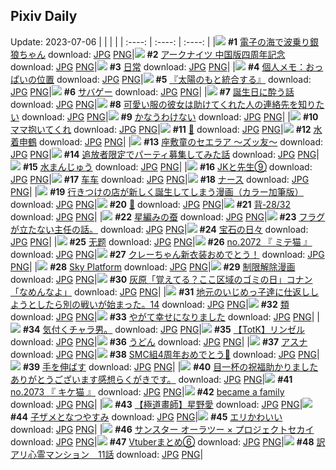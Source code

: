 ## Pixiv Daily
Update: 2023-07-06
|      |      |      |
| :----: | :----: | :----: |
|![](https://pixiv.microyu.workers.dev/c/240x480/img-master/img/2023/07/04/00/00/31/109595813_p0_master1200.jpg) **#1** [電子の海で波乗り銀狼ちゃん](https://www.pixiv.net/artworks/109595813) download: [JPG](https://pixiv.microyu.workers.dev/img-original/img/2023/07/04/00/00/31/109595813_p0.jpg) [PNG](https://pixiv.microyu.workers.dev/img-original/img/2023/07/04/00/00/31/109595813_p0.png)|![](https://pixiv.microyu.workers.dev/c/240x480/img-master/img/2023/07/04/13/52/32/109609246_p0_master1200.jpg) **#2** [アークナイツ 中国版四周年記念](https://www.pixiv.net/artworks/109609246) download: [JPG](https://pixiv.microyu.workers.dev/img-original/img/2023/07/04/13/52/32/109609246_p0.jpg) [PNG](https://pixiv.microyu.workers.dev/img-original/img/2023/07/04/13/52/32/109609246_p0.png)|![](https://pixiv.microyu.workers.dev/c/240x480/img-master/img/2023/07/05/00/00/29/109625298_p0_master1200.jpg) **#3** [日常](https://www.pixiv.net/artworks/109625298) download: [JPG](https://pixiv.microyu.workers.dev/img-original/img/2023/07/05/00/00/29/109625298_p0.jpg) [PNG](https://pixiv.microyu.workers.dev/img-original/img/2023/07/05/00/00/29/109625298_p0.png)|
|![](https://pixiv.microyu.workers.dev/c/240x480/img-master/img/2023/07/05/18/10/25/109603124_p0_master1200.jpg) **#4** [個人メモ：おっぱいの位置](https://www.pixiv.net/artworks/109603124) download: [JPG](https://pixiv.microyu.workers.dev/img-original/img/2023/07/05/18/10/25/109603124_p0.jpg) [PNG](https://pixiv.microyu.workers.dev/img-original/img/2023/07/05/18/10/25/109603124_p0.png)|![](https://pixiv.microyu.workers.dev/c/240x480/img-master/img/2023/07/04/20/18/49/109617527_p0_master1200.jpg) **#5** [『太陽のもと統合する』](https://www.pixiv.net/artworks/109617527) download: [JPG](https://pixiv.microyu.workers.dev/img-original/img/2023/07/04/20/18/49/109617527_p0.jpg) [PNG](https://pixiv.microyu.workers.dev/img-original/img/2023/07/04/20/18/49/109617527_p0.png)|![](https://pixiv.microyu.workers.dev/c/240x480/img-master/img/2023/07/04/06/00/07/109602367_p0_master1200.jpg) **#6** [サバゲー](https://www.pixiv.net/artworks/109602367) download: [JPG](https://pixiv.microyu.workers.dev/img-original/img/2023/07/04/06/00/07/109602367_p0.jpg) [PNG](https://pixiv.microyu.workers.dev/img-original/img/2023/07/04/06/00/07/109602367_p0.png)|
|![](https://pixiv.microyu.workers.dev/c/240x480/img-master/img/2023/07/05/07/00/16/109632782_p0_master1200.jpg) **#7** [誕生日に酔う話](https://www.pixiv.net/artworks/109632782) download: [JPG](https://pixiv.microyu.workers.dev/img-original/img/2023/07/05/07/00/16/109632782_p0.jpg) [PNG](https://pixiv.microyu.workers.dev/img-original/img/2023/07/05/07/00/16/109632782_p0.png)|![](https://pixiv.microyu.workers.dev/c/240x480/img-master/img/2023/07/05/18/00/52/109643548_p0_master1200.jpg) **#8** [可愛い服の彼女は助けてくれた人の連絡先を知りたい](https://www.pixiv.net/artworks/109643548) download: [JPG](https://pixiv.microyu.workers.dev/img-original/img/2023/07/05/18/00/52/109643548_p0.jpg) [PNG](https://pixiv.microyu.workers.dev/img-original/img/2023/07/05/18/00/52/109643548_p0.png)|![](https://pixiv.microyu.workers.dev/c/240x480/img-master/img/2023/07/05/07/30/01/109633196_p0_master1200.jpg) **#9** [かなうわけない](https://www.pixiv.net/artworks/109633196) download: [JPG](https://pixiv.microyu.workers.dev/img-original/img/2023/07/05/07/30/01/109633196_p0.jpg) [PNG](https://pixiv.microyu.workers.dev/img-original/img/2023/07/05/07/30/01/109633196_p0.png)|
|![](https://pixiv.microyu.workers.dev/c/240x480/img-master/img/2023/07/04/14/47/44/109610085_p0_master1200.jpg) **#10** [ママ抱いてくれ](https://www.pixiv.net/artworks/109610085) download: [JPG](https://pixiv.microyu.workers.dev/img-original/img/2023/07/04/14/47/44/109610085_p0.jpg) [PNG](https://pixiv.microyu.workers.dev/img-original/img/2023/07/04/14/47/44/109610085_p0.png)|![](https://pixiv.microyu.workers.dev/c/240x480/img-master/img/2023/07/04/00/01/00/109595902_p0_master1200.jpg) **#11** [🧸](https://www.pixiv.net/artworks/109595902) download: [JPG](https://pixiv.microyu.workers.dev/img-original/img/2023/07/04/00/01/00/109595902_p0.jpg) [PNG](https://pixiv.microyu.workers.dev/img-original/img/2023/07/04/00/01/00/109595902_p0.png)|![](https://pixiv.microyu.workers.dev/c/240x480/img-master/img/2023/07/04/00/00/31/109595812_p0_master1200.jpg) **#12** [水着申鶴](https://www.pixiv.net/artworks/109595812) download: [JPG](https://pixiv.microyu.workers.dev/img-original/img/2023/07/04/00/00/31/109595812_p0.jpg) [PNG](https://pixiv.microyu.workers.dev/img-original/img/2023/07/04/00/00/31/109595812_p0.png)|
|![](https://pixiv.microyu.workers.dev/c/240x480/img-master/img/2023/07/04/18/03/50/109613888_p0_master1200.jpg) **#13** [座敷童のセエラア 〜ズッ友〜](https://www.pixiv.net/artworks/109613888) download: [JPG](https://pixiv.microyu.workers.dev/img-original/img/2023/07/04/18/03/50/109613888_p0.jpg) [PNG](https://pixiv.microyu.workers.dev/img-original/img/2023/07/04/18/03/50/109613888_p0.png)|![](https://pixiv.microyu.workers.dev/c/240x480/img-master/img/2023/07/05/07/50/07/109633483_p0_master1200.jpg) **#14** [追放者限定でパーティ募集してみた話](https://www.pixiv.net/artworks/109633483) download: [JPG](https://pixiv.microyu.workers.dev/img-original/img/2023/07/05/07/50/07/109633483_p0.jpg) [PNG](https://pixiv.microyu.workers.dev/img-original/img/2023/07/05/07/50/07/109633483_p0.png)|![](https://pixiv.microyu.workers.dev/c/240x480/img-master/img/2023/07/05/20/30/04/109647599_p0_master1200.jpg) **#15** [水まんじゅう](https://www.pixiv.net/artworks/109647599) download: [JPG](https://pixiv.microyu.workers.dev/img-original/img/2023/07/05/20/30/04/109647599_p0.jpg) [PNG](https://pixiv.microyu.workers.dev/img-original/img/2023/07/05/20/30/04/109647599_p0.png)|
|![](https://pixiv.microyu.workers.dev/c/240x480/img-master/img/2023/07/04/16/56/34/109612304_p0_master1200.jpg) **#16** [JKと先生⑨](https://www.pixiv.net/artworks/109612304) download: [JPG](https://pixiv.microyu.workers.dev/img-original/img/2023/07/04/16/56/34/109612304_p0.jpg) [PNG](https://pixiv.microyu.workers.dev/img-original/img/2023/07/04/16/56/34/109612304_p0.png)|![](https://pixiv.microyu.workers.dev/c/240x480/img-master/img/2023/07/04/16/29/47/109611799_p0_master1200.jpg) **#17** [车车](https://www.pixiv.net/artworks/109611799) download: [JPG](https://pixiv.microyu.workers.dev/img-original/img/2023/07/04/16/29/47/109611799_p0.jpg) [PNG](https://pixiv.microyu.workers.dev/img-original/img/2023/07/04/16/29/47/109611799_p0.png)|![](https://pixiv.microyu.workers.dev/c/240x480/img-master/img/2023/07/04/00/35/25/109597300_p0_master1200.jpg) **#18** [ナース](https://www.pixiv.net/artworks/109597300) download: [JPG](https://pixiv.microyu.workers.dev/img-original/img/2023/07/04/00/35/25/109597300_p0.jpg) [PNG](https://pixiv.microyu.workers.dev/img-original/img/2023/07/04/00/35/25/109597300_p0.png)|
|![](https://pixiv.microyu.workers.dev/c/240x480/img-master/img/2023/07/04/00/19/34/109596758_p0_master1200.jpg) **#19** [行きつけの店が新しく誕生してしまう漫画（カラー加筆版）](https://www.pixiv.net/artworks/109596758) download: [JPG](https://pixiv.microyu.workers.dev/img-original/img/2023/07/04/00/19/34/109596758_p0.jpg) [PNG](https://pixiv.microyu.workers.dev/img-original/img/2023/07/04/00/19/34/109596758_p0.png)|![](https://pixiv.microyu.workers.dev/c/240x480/img-master/img/2023/07/05/00/23/10/109626388_p0_master1200.jpg) **#20** [🌸](https://www.pixiv.net/artworks/109626388) download: [JPG](https://pixiv.microyu.workers.dev/img-original/img/2023/07/05/00/23/10/109626388_p0.jpg) [PNG](https://pixiv.microyu.workers.dev/img-original/img/2023/07/05/00/23/10/109626388_p0.png)|![](https://pixiv.microyu.workers.dev/c/240x480/img-master/img/2023/07/05/00/02/37/109625563_p0_master1200.jpg) **#21** [背‐28/32](https://www.pixiv.net/artworks/109625563) download: [JPG](https://pixiv.microyu.workers.dev/img-original/img/2023/07/05/00/02/37/109625563_p0.jpg) [PNG](https://pixiv.microyu.workers.dev/img-original/img/2023/07/05/00/02/37/109625563_p0.png)|
|![](https://pixiv.microyu.workers.dev/c/240x480/img-master/img/2023/07/04/20/00/23/109616981_p0_master1200.jpg) **#22** [星編みの蚕](https://www.pixiv.net/artworks/109616981) download: [JPG](https://pixiv.microyu.workers.dev/img-original/img/2023/07/04/20/00/23/109616981_p0.jpg) [PNG](https://pixiv.microyu.workers.dev/img-original/img/2023/07/04/20/00/23/109616981_p0.png)|![](https://pixiv.microyu.workers.dev/c/240x480/img-master/img/2023/07/05/12/41/01/109637791_p0_master1200.jpg) **#23** [フラグが立たない主任の話。](https://www.pixiv.net/artworks/109637791) download: [JPG](https://pixiv.microyu.workers.dev/img-original/img/2023/07/05/12/41/01/109637791_p0.jpg) [PNG](https://pixiv.microyu.workers.dev/img-original/img/2023/07/05/12/41/01/109637791_p0.png)|![](https://pixiv.microyu.workers.dev/c/240x480/img-master/img/2023/07/04/10/06/56/109605552_p0_master1200.jpg) **#24** [宝石の日々](https://www.pixiv.net/artworks/109605552) download: [JPG](https://pixiv.microyu.workers.dev/img-original/img/2023/07/04/10/06/56/109605552_p0.jpg) [PNG](https://pixiv.microyu.workers.dev/img-original/img/2023/07/04/10/06/56/109605552_p0.png)|
|![](https://pixiv.microyu.workers.dev/c/240x480/img-master/img/2023/07/04/19/49/51/109616663_p0_master1200.jpg) **#25** [无题](https://www.pixiv.net/artworks/109616663) download: [JPG](https://pixiv.microyu.workers.dev/img-original/img/2023/07/04/19/49/51/109616663_p0.jpg) [PNG](https://pixiv.microyu.workers.dev/img-original/img/2023/07/04/19/49/51/109616663_p0.png)|![](https://pixiv.microyu.workers.dev/c/240x480/img-master/img/2023/07/04/22/28/07/109622014_p0_master1200.jpg) **#26** [no.2072 『 ミテ猫 』](https://www.pixiv.net/artworks/109622014) download: [JPG](https://pixiv.microyu.workers.dev/img-original/img/2023/07/04/22/28/07/109622014_p0.jpg) [PNG](https://pixiv.microyu.workers.dev/img-original/img/2023/07/04/22/28/07/109622014_p0.png)|![](https://pixiv.microyu.workers.dev/c/240x480/img-master/img/2023/07/04/20/14/51/109617416_p0_master1200.jpg) **#27** [クレーちゃん新衣装おめでとう！](https://www.pixiv.net/artworks/109617416) download: [JPG](https://pixiv.microyu.workers.dev/img-original/img/2023/07/04/20/14/51/109617416_p0.jpg) [PNG](https://pixiv.microyu.workers.dev/img-original/img/2023/07/04/20/14/51/109617416_p0.png)|
|![](https://pixiv.microyu.workers.dev/c/240x480/img-master/img/2023/07/04/00/00/23/109595777_p0_master1200.jpg) **#28** [Sky Platform](https://www.pixiv.net/artworks/109595777) download: [JPG](https://pixiv.microyu.workers.dev/img-original/img/2023/07/04/00/00/23/109595777_p0.jpg) [PNG](https://pixiv.microyu.workers.dev/img-original/img/2023/07/04/00/00/23/109595777_p0.png)|![](https://pixiv.microyu.workers.dev/c/240x480/img-master/img/2023/07/04/21/27/09/109619845_p0_master1200.jpg) **#29** [制限解除漫画](https://www.pixiv.net/artworks/109619845) download: [JPG](https://pixiv.microyu.workers.dev/img-original/img/2023/07/04/21/27/09/109619845_p0.jpg) [PNG](https://pixiv.microyu.workers.dev/img-original/img/2023/07/04/21/27/09/109619845_p0.png)|![](https://pixiv.microyu.workers.dev/c/240x480/img-master/img/2023/07/04/12/00/22/109607313_p0_master1200.jpg) **#30** [灰原「覚えてる？ここ区域のゴミの日」コナン「なめんなよ」](https://www.pixiv.net/artworks/109607313) download: [JPG](https://pixiv.microyu.workers.dev/img-original/img/2023/07/04/12/00/22/109607313_p0.jpg) [PNG](https://pixiv.microyu.workers.dev/img-original/img/2023/07/04/12/00/22/109607313_p0.png)|
|![](https://pixiv.microyu.workers.dev/c/240x480/img-master/img/2023/07/04/11/04/03/109606383_p0_master1200.jpg) **#31** [地元のいじめっ子達に仕返ししようとしたら別の戦いが始まった。14](https://www.pixiv.net/artworks/109606383) download: [JPG](https://pixiv.microyu.workers.dev/img-original/img/2023/07/04/11/04/03/109606383_p0.jpg) [PNG](https://pixiv.microyu.workers.dev/img-original/img/2023/07/04/11/04/03/109606383_p0.png)|![](https://pixiv.microyu.workers.dev/c/240x480/img-master/img/2023/07/04/23/04/30/109623311_p0_master1200.jpg) **#32** [類](https://www.pixiv.net/artworks/109623311) download: [JPG](https://pixiv.microyu.workers.dev/img-original/img/2023/07/04/23/04/30/109623311_p0.jpg) [PNG](https://pixiv.microyu.workers.dev/img-original/img/2023/07/04/23/04/30/109623311_p0.png)|![](https://pixiv.microyu.workers.dev/c/240x480/img-master/img/2023/07/04/13/49/39/109602673_p0_master1200.jpg) **#33** [やがて幸せになりました](https://www.pixiv.net/artworks/109602673) download: [JPG](https://pixiv.microyu.workers.dev/img-original/img/2023/07/04/13/49/39/109602673_p0.jpg) [PNG](https://pixiv.microyu.workers.dev/img-original/img/2023/07/04/13/49/39/109602673_p0.png)|
|![](https://pixiv.microyu.workers.dev/c/240x480/img-master/img/2023/07/05/20/30/55/109647636_p0_master1200.jpg) **#34** [気付くチャラ男。](https://www.pixiv.net/artworks/109647636) download: [JPG](https://pixiv.microyu.workers.dev/img-original/img/2023/07/05/20/30/55/109647636_p0.jpg) [PNG](https://pixiv.microyu.workers.dev/img-original/img/2023/07/05/20/30/55/109647636_p0.png)|![](https://pixiv.microyu.workers.dev/c/240x480/img-master/img/2023/07/04/22/25/12/109621908_p0_master1200.jpg) **#35** [【TotK】リンゼル](https://www.pixiv.net/artworks/109621908) download: [JPG](https://pixiv.microyu.workers.dev/img-original/img/2023/07/04/22/25/12/109621908_p0.jpg) [PNG](https://pixiv.microyu.workers.dev/img-original/img/2023/07/04/22/25/12/109621908_p0.png)|![](https://pixiv.microyu.workers.dev/c/240x480/img-master/img/2023/07/04/01/29/03/109598776_p0_master1200.jpg) **#36** [うどん](https://www.pixiv.net/artworks/109598776) download: [JPG](https://pixiv.microyu.workers.dev/img-original/img/2023/07/04/01/29/03/109598776_p0.jpg) [PNG](https://pixiv.microyu.workers.dev/img-original/img/2023/07/04/01/29/03/109598776_p0.png)|
|![](https://pixiv.microyu.workers.dev/c/240x480/img-master/img/2023/07/04/00/16/06/109596624_p0_master1200.jpg) **#37** [アスナ](https://www.pixiv.net/artworks/109596624) download: [JPG](https://pixiv.microyu.workers.dev/img-original/img/2023/07/04/00/16/06/109596624_p0.jpg) [PNG](https://pixiv.microyu.workers.dev/img-original/img/2023/07/04/00/16/06/109596624_p0.png)|![](https://pixiv.microyu.workers.dev/c/240x480/img-master/img/2023/07/04/09/39/55/109605231_p0_master1200.jpg) **#38** [SMC組4周年おめでとう🎉](https://www.pixiv.net/artworks/109605231) download: [JPG](https://pixiv.microyu.workers.dev/img-original/img/2023/07/04/09/39/55/109605231_p0.jpg) [PNG](https://pixiv.microyu.workers.dev/img-original/img/2023/07/04/09/39/55/109605231_p0.png)|![](https://pixiv.microyu.workers.dev/c/240x480/img-master/img/2023/07/04/00/00/37/109595835_p0_master1200.jpg) **#39** [手を伸ばす](https://www.pixiv.net/artworks/109595835) download: [JPG](https://pixiv.microyu.workers.dev/img-original/img/2023/07/04/00/00/37/109595835_p0.jpg) [PNG](https://pixiv.microyu.workers.dev/img-original/img/2023/07/04/00/00/37/109595835_p0.png)|
|![](https://pixiv.microyu.workers.dev/c/240x480/img-master/img/2023/07/04/00/10/45/109596427_p0_master1200.jpg) **#40** [目一杯の祝福助かりましたありがとうございます感想らくがきです。](https://www.pixiv.net/artworks/109596427) download: [JPG](https://pixiv.microyu.workers.dev/img-original/img/2023/07/04/00/10/45/109596427_p0.jpg) [PNG](https://pixiv.microyu.workers.dev/img-original/img/2023/07/04/00/10/45/109596427_p0.png)|![](https://pixiv.microyu.workers.dev/c/240x480/img-master/img/2023/07/05/12/22/46/109637430_p0_master1200.jpg) **#41** [no.2073 『 キケ猫 』](https://www.pixiv.net/artworks/109637430) download: [JPG](https://pixiv.microyu.workers.dev/img-original/img/2023/07/05/12/22/46/109637430_p0.jpg) [PNG](https://pixiv.microyu.workers.dev/img-original/img/2023/07/05/12/22/46/109637430_p0.png)|![](https://pixiv.microyu.workers.dev/c/240x480/img-master/img/2023/07/04/16/59/58/109612367_p0_master1200.jpg) **#42** [became a family](https://www.pixiv.net/artworks/109612367) download: [JPG](https://pixiv.microyu.workers.dev/img-original/img/2023/07/04/16/59/58/109612367_p0.jpg) [PNG](https://pixiv.microyu.workers.dev/img-original/img/2023/07/04/16/59/58/109612367_p0.png)|
|![](https://pixiv.microyu.workers.dev/c/240x480/img-master/img/2023/07/04/00/52/16/109597753_p0_master1200.jpg) **#43** [【極道畫師】星野愛](https://www.pixiv.net/artworks/109597753) download: [JPG](https://pixiv.microyu.workers.dev/img-original/img/2023/07/04/00/52/16/109597753_p0.jpg) [PNG](https://pixiv.microyu.workers.dev/img-original/img/2023/07/04/00/52/16/109597753_p0.png)|![](https://pixiv.microyu.workers.dev/c/240x480/img-master/img/2023/07/05/00/10/42/109625958_p0_master1200.jpg) **#44** [子ザメとなつやすみ](https://www.pixiv.net/artworks/109625958) download: [JPG](https://pixiv.microyu.workers.dev/img-original/img/2023/07/05/00/10/42/109625958_p0.jpg) [PNG](https://pixiv.microyu.workers.dev/img-original/img/2023/07/05/00/10/42/109625958_p0.png)|![](https://pixiv.microyu.workers.dev/c/240x480/img-master/img/2023/07/05/01/39/11/109628419_p0_master1200.jpg) **#45** [エリかわいい](https://www.pixiv.net/artworks/109628419) download: [JPG](https://pixiv.microyu.workers.dev/img-original/img/2023/07/05/01/39/11/109628419_p0.jpg) [PNG](https://pixiv.microyu.workers.dev/img-original/img/2023/07/05/01/39/11/109628419_p0.png)|
|![](https://pixiv.microyu.workers.dev/c/240x480/img-master/img/2023/07/04/10/55/08/109606242_p0_master1200.jpg) **#46** [サンスター オーラツー × プロジェクトセカイ](https://www.pixiv.net/artworks/109606242) download: [JPG](https://pixiv.microyu.workers.dev/img-original/img/2023/07/04/10/55/08/109606242_p0.jpg) [PNG](https://pixiv.microyu.workers.dev/img-original/img/2023/07/04/10/55/08/109606242_p0.png)|![](https://pixiv.microyu.workers.dev/c/240x480/img-master/img/2023/07/05/17/48/05/109643153_p0_master1200.jpg) **#47** [Vtuberまとめ⑥](https://www.pixiv.net/artworks/109643153) download: [JPG](https://pixiv.microyu.workers.dev/img-original/img/2023/07/05/17/48/05/109643153_p0.jpg) [PNG](https://pixiv.microyu.workers.dev/img-original/img/2023/07/05/17/48/05/109643153_p0.png)|![](https://pixiv.microyu.workers.dev/c/240x480/img-master/img/2023/07/04/09/56/45/109605409_p0_master1200.jpg) **#48** [訳アリ心霊マンション　11話](https://www.pixiv.net/artworks/109605409) download: [JPG](https://pixiv.microyu.workers.dev/img-original/img/2023/07/04/09/56/45/109605409_p0.jpg) [PNG](https://pixiv.microyu.workers.dev/img-original/img/2023/07/04/09/56/45/109605409_p0.png)|
